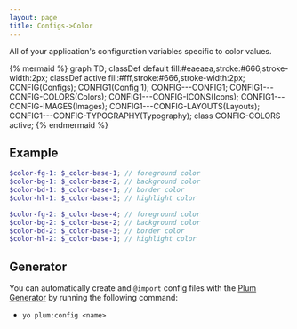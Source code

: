 ```yaml
---
layout: page
title: Configs->Color
---
```


All of your application's configuration variables specific to color values.

{% mermaid %}
  graph TD;
    classDef default fill:#eaeaea,stroke:#666,stroke-width:2px;
    classDef active fill:#fff,stroke:#666,stroke-width:2px;
    CONFIG(Configs);
    CONFIG1(Config 1);
    CONFIG---CONFIG1;
    CONFIG1---CONFIG-COLORS(Colors);
    CONFIG1---CONFIG-ICONS(Icons);
    CONFIG1---CONFIG-IMAGES(Images);
    CONFIG1---CONFIG-LAYOUTS(Layouts);
    CONFIG1---CONFIG-TYPOGRAPHY(Typography);
    class CONFIG-COLORS active;
{% endmermaid %}

## Example

```scss
$color-fg-1: $_color-base-1; // foreground color
$color-bg-1: $_color-base-2; // background color
$color-bd-1: $_color-base-1; // border color
$color-hl-1: $_color-base-3; // highlight color

$color-fg-2: $_color-base-4; // foreground color
$color-bg-2: $_color-base-2; // background color
$color-bd-2: $_color-base-3; // border color
$color-hl-2: $_color-base-1; // highlight color
```

## Generator

You can automatically create and `@import` config files with the [Plum Generator](https://github.com/plum-css/generator-plum) by running the following command:

- `yo plum:config <name>`
